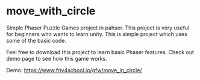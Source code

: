# move_with_circle

Simple Phaser Puzzle Games project in pahser. This project is very useful for beginners who wants to learn unity. This is simple project which uses some of the basic code. 

Feel free to download this project to learn basic Phaser features. Check out demo page to see how this game works.

Demo: https://www.friv4school.io/gfw/move_in_circle/
